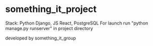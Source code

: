 # something_it_project

Stack: Python Django, JS React, PostgreSQL
For launch run "python manage.py runserver" in project directory

developed by something_it_group
